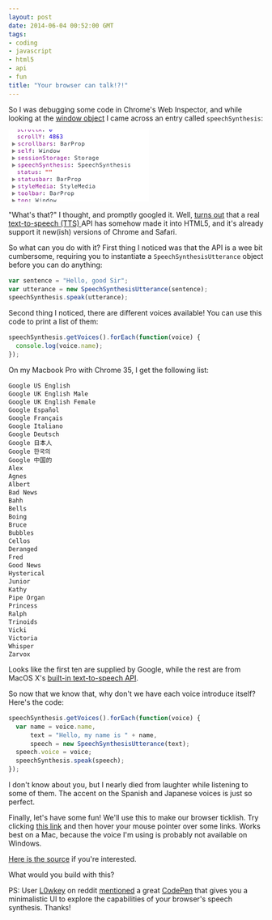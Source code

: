 ```yaml
---
layout: post
date: 2014-06-04 00:52:00 GMT
tags:
- coding
- javascript
- html5
- api
- fun
title: "Your browser can talk!?!"
---
```

So I was debugging some code in Chrome's Web Inspector, and while looking at the [window object](https://developer.mozilla.org/en-US/docs/Web/API/Window) I came across an entry called `speechSynthesis`:

![](/images/posts/e7de9e950f1e6546591bb4facfa44ed9deb6a1bada06ec76ac5d9e06218583d8.png)

"What's that?" I thought, and promptly googled it. Well, [turns out](http://updates.html5rocks.com/2014/01/Web-apps-that-talk---Introduction-to-the-Speech-Synthesis-API) that a real [text-to-speech (TTS) ](http://en.wikipedia.org/wiki/Speech_synthesis) API has somehow made it into HTML5, and it's already support it new(ish) versions of Chrome and Safari.

<!-- more -->

So what can you do with it? First thing I noticed was that the API is a wee bit cumbersome, requiring you to instantiate a `SpeechSynthesisUtterance` object before you can do anything:

```javascript
var sentence = "Hello, good Sir";
var utterance = new SpeechSynthesisUtterance(sentence);
speechSynthesis.speak(utterance);
```

Second thing I noticed, there are different voices available! You can use this code to print a list of them:

```javascript
speechSynthesis.getVoices().forEach(function(voice) {
  console.log(voice.name);
});
```

On my Macbook Pro with Chrome 35, I get the following list:

    Google US English
    Google UK English Male
    Google UK English Female
    Google Español
    Google Français
    Google Italiano
    Google Deutsch
    Google 日本人
    Google 한국의
    Google 中国的
    Alex
    Agnes
    Albert
    Bad News
    Bahh
    Bells
    Boing
    Bruce
    Bubbles
    Cellos
    Deranged
    Fred
    Good News
    Hysterical
    Junior
    Kathy
    Pipe Organ
    Princess
    Ralph
    Trinoids
    Vicki
    Victoria
    Whisper
    Zarvox

Looks like the first ten are supplied by Google, while the rest are from MacOS X's [built-in text-to-speech API](http://www.wikihow.com/Activate-Text-to-Speech-in-Mac-OSx).

So now that we know that, why don't we have each voice introduce itself? Here's the code:

```javascript
speechSynthesis.getVoices().forEach(function(voice) {
  var name = voice.name,
      text = "Hello, my name is " + name,
      speech = new SpeechSynthesisUtterance(text);
  speech.voice = voice;
  speechSynthesis.speak(speech);
});
```

I don't know about you, but I nearly died from laughter while listening to some of them. The accent on the Spanish and Japanese voices is just so perfect.

Finally, let's have some fun! We'll use this to make our browser ticklish. Try clicking
<a href="javascript:(function()%7Bvar%20f%20%3D%20function()%20%7Bvar%20v%20%3D%20speechSynthesis.getVoices().filter(function(v)%20%7B%20return%20v.name%20%3D%3D%20'Hysterical'%3B%20%7D)%5B0%5D%2Cs%20%3D%20%5B%22ahahahaha%22%2C%20%22stop%20it%22%2C%20%22don't%20tickle%20me%22%5D%2Ct%20%3D%20new%20SpeechSynthesisUtterance(s%5B~~(Math.random()*s.length)%5D)%3Bt.voice%20%3D%20v%3B%20speechSynthesis.speak(t)%3B%7D%3BArray.prototype.slice.call(document.querySelectorAll('a')).forEach(function(a)%20%7Ba.addEventListener('mouseover'%2C%20f)%3B%7D)%7D)()">this link</a>
and then hover your mouse pointer over some links. Works best on a Mac, because the voice I'm using is probably not available on Windows.

[Here is the source](https://gist.github.com/cw4gn3r/) if you're interested.

What would you build with this?

PS: User [L0wkey](https://www.reddit.com/user/L0wkey/) on reddit [mentioned](http://www.reddit.com/r/javascript/comments/279s5s/your_browser_can_talk/chz9zwu?context=3) a great [CodePen](http://codepen.io/matt-west/pen/wGzuJ) that gives you a minimalistic UI to explore the capabilities of your browser's speech synthesis. Thanks!
